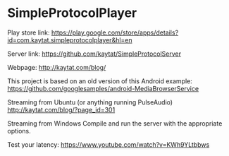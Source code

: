 # SimpleProtocolPlayer

Play store link:
https://play.google.com/store/apps/details?id=com.kaytat.simpleprotocolplayer&hl=en

Server link:
https://github.com/kaytat/SimpleProtocolServer

Webpage:
http://kaytat.com/blog/

This project is based on an old version of this Android example: https://github.com/googlesamples/android-MediaBrowserService

Streaming from Ubuntu (or anything running PulseAudio)
http://kaytat.com/blog/?page_id=301

Streaming from Windows
Compile and run the server with the appropriate options.

Test your latency:
https://www.youtube.com/watch?v=KWh9YLtbbws
